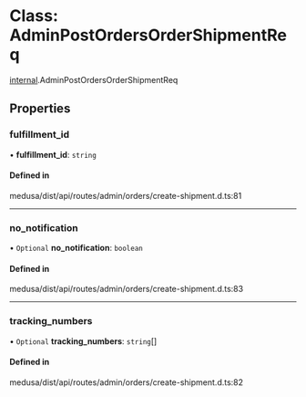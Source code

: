 # Class: AdminPostOrdersOrderShipmentReq

[internal](../modules/internal-14.md).AdminPostOrdersOrderShipmentReq

## Properties

### fulfillment\_id

• **fulfillment\_id**: `string`

#### Defined in

medusa/dist/api/routes/admin/orders/create-shipment.d.ts:81

___

### no\_notification

• `Optional` **no\_notification**: `boolean`

#### Defined in

medusa/dist/api/routes/admin/orders/create-shipment.d.ts:83

___

### tracking\_numbers

• `Optional` **tracking\_numbers**: `string`[]

#### Defined in

medusa/dist/api/routes/admin/orders/create-shipment.d.ts:82
